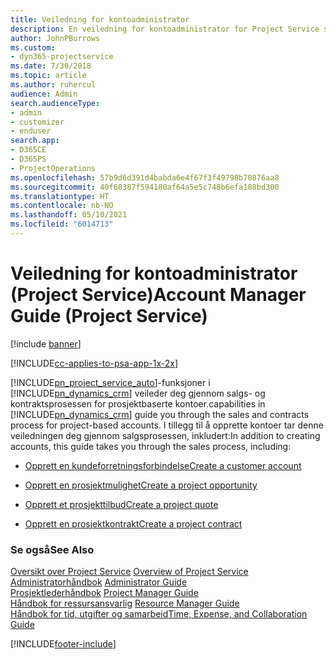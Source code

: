 ```yaml
---
title: Veiledning for kontoadministrator
description: En veiledning for kontoadministrator for Project Service som veileder deg gjennom salgs- og kontraktsprosessen for prosjektbaserte kontoer
author: JohnPBurrows
ms.custom:
- dyn365-projectservice
ms.date: 7/30/2018
ms.topic: article
ms.author: ruhercul
audience: Admin
search.audienceType:
- admin
- customizer
- enduser
search.app:
- D365CE
- D365PS
- ProjectOperations
ms.openlocfilehash: 57b9d6d391d4babda6e4f67f3f49798b70876aa8
ms.sourcegitcommit: 40f68387f594180af64a5e5c748b6efa188bd300
ms.translationtype: HT
ms.contentlocale: nb-NO
ms.lasthandoff: 05/10/2021
ms.locfileid: "6014713"
---
```

# <a name="account-manager-guide-project-service"></a><span data-ttu-id="a7430-103">Veiledning for kontoadministrator (Project Service)</span><span class="sxs-lookup"><span data-stu-id="a7430-103">Account Manager Guide (Project Service)</span></span>

[!include [banner](../includes/psa-now-project-operations.md)]

[!INCLUDE[cc-applies-to-psa-app-1x-2x](../includes/cc-applies-to-psa-app-1x-2x.md)]

[!INCLUDE[pn_project_service_auto](../includes/pn-project-service-auto.md)]<span data-ttu-id="a7430-104">-funksjoner i [!INCLUDE[pn_dynamics_crm](../includes/pn-dynamics-crm.md)] veileder deg gjennom salgs- og kontraktsprosessen for prosjektbaserte kontoer.</span><span class="sxs-lookup"><span data-stu-id="a7430-104">capabilities in [!INCLUDE[pn_dynamics_crm](../includes/pn-dynamics-crm.md)] guide you through the sales and contracts process for project-based accounts.</span></span> <span data-ttu-id="a7430-105">I tillegg til å opprette kontoer tar denne veiledningen deg gjennom salgsprosessen, inkludert:</span><span class="sxs-lookup"><span data-stu-id="a7430-105">In addition to creating accounts, this guide takes you through the sales process, including:</span></span>  
  
-   [<span data-ttu-id="a7430-106">Opprett en kundeforretningsforbindelse</span><span class="sxs-lookup"><span data-stu-id="a7430-106">Create a customer account</span></span>](../psa/create-customer-account.md)  
  
-   [<span data-ttu-id="a7430-107">Opprett en prosjektmulighet</span><span class="sxs-lookup"><span data-stu-id="a7430-107">Create a project opportunity</span></span>](../psa/create-project-opportunity.md)  
  
-   [<span data-ttu-id="a7430-108">Opprett et prosjekttilbud</span><span class="sxs-lookup"><span data-stu-id="a7430-108">Create a project quote</span></span>](../psa/create-project-quote.md)  
  
-   [<span data-ttu-id="a7430-109">Opprett en prosjektkontrakt</span><span class="sxs-lookup"><span data-stu-id="a7430-109">Create a project contract</span></span>](../psa/create-project-contract.md)  
  
  
### <a name="see-also"></a><span data-ttu-id="a7430-110">Se også</span><span class="sxs-lookup"><span data-stu-id="a7430-110">See Also</span></span>  
 <span data-ttu-id="a7430-111">[Oversikt over Project Service](../psa/overview.md) </span><span class="sxs-lookup"><span data-stu-id="a7430-111">[Overview of Project Service](../psa/overview.md) </span></span>  
 <span data-ttu-id="a7430-112">[Administratorhåndbok](../psa/admin-guide.md) </span><span class="sxs-lookup"><span data-stu-id="a7430-112">[Administrator Guide](../psa/admin-guide.md) </span></span>  
 <span data-ttu-id="a7430-113">[Prosjektlederhåndbok](../psa/project-manager-guide.md) </span><span class="sxs-lookup"><span data-stu-id="a7430-113">[Project Manager Guide](../psa/project-manager-guide.md) </span></span>  
 <span data-ttu-id="a7430-114">[Håndbok for ressursansvarlig](../psa/resource-manager-guide.md) </span><span class="sxs-lookup"><span data-stu-id="a7430-114">[Resource Manager Guide](../psa/resource-manager-guide.md) </span></span>  
 [<span data-ttu-id="a7430-115">Håndbok for tid, utgifter og samarbeid</span><span class="sxs-lookup"><span data-stu-id="a7430-115">Time, Expense, and Collaboration Guide</span></span>](../psa/time-expense-collaboration-guide.md)


[!INCLUDE[footer-include](../includes/footer-banner.md)]